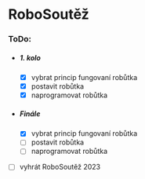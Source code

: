 # RoboSoutěž

### ToDo:
- ##### 1. kolo
  - [x] vybrat princip fungovaní robůtka
  - [x] postavit robůtka
  - [x] naprogramovat robůtka
- ##### Finále
  - [x] vybrat princip fungovaní robůtka
  - [ ] postavit robůtka
  - [ ] naprogramovat robůtka
- [ ] vyhrát RoboSoutěž 2023
